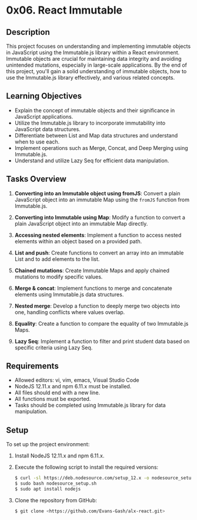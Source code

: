 # 0x06. React Immutable

## Description

This project focuses on understanding and implementing immutable objects in JavaScript using the Immutable.js library within a React environment. Immutable objects are crucial for maintaining data integrity and avoiding unintended mutations, especially in large-scale applications. By the end of this project, you'll gain a solid understanding of immutable objects, how to use the Immutable.js library effectively, and various related concepts.

## Learning Objectives

- Explain the concept of immutable objects and their significance in JavaScript applications.
- Utilize the Immutable.js library to incorporate immutability into JavaScript data structures.
- Differentiate between List and Map data structures and understand when to use each.
- Implement operations such as Merge, Concat, and Deep Merging using Immutable.js.
- Understand and utilize Lazy Seq for efficient data manipulation.

## Tasks Overview

1. **Converting into an Immutable object using fromJS**: Convert a plain JavaScript object into an immutable Map using the `fromJS` function from Immutable.js.
   
2. **Converting into Immutable using Map**: Modify a function to convert a plain JavaScript object into an immutable Map directly.
   
3. **Accessing nested elements**: Implement a function to access nested elements within an object based on a provided path.
   
4. **List and push**: Create functions to convert an array into an immutable List and to add elements to the list.
   
5. **Chained mutations**: Create Immutable Maps and apply chained mutations to modify specific values.
   
6. **Merge & concat**: Implement functions to merge and concatenate elements using Immutable.js data structures.
   
7. **Nested merge**: Develop a function to deeply merge two objects into one, handling conflicts where values overlap.
   
8. **Equality**: Create a function to compare the equality of two Immutable.js Maps.
   
9. **Lazy Seq**: Implement a function to filter and print student data based on specific criteria using Lazy Seq.

## Requirements

- Allowed editors: vi, vim, emacs, Visual Studio Code
- NodeJS 12.11.x and npm 6.11.x must be installed.
- All files should end with a new line.
- All functions must be exported.
- Tasks should be completed using Immutable.js library for data manipulation.

## Setup

To set up the project environment:

1. Install NodeJS 12.11.x and npm 6.11.x.
   
2. Execute the following script to install the required versions:

    ```bash
    $ curl -sl https://deb.nodesource.com/setup_12.x -o nodesource_setup.sh
    $ sudo bash nodesource_setup.sh
    $ sudo apt install nodejs
    ```

3. Clone the repository from GitHub:

    ```bash
    $ git clone <https://github.com/Evans-Gash/alx-react.git>
    ```

